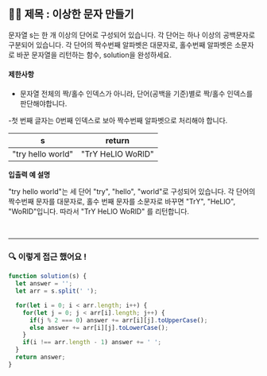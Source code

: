 ## ✍🏻 제목 : 이상한 문자 만들기
문자열 s는 한 개 이상의 단어로 구성되어 있습니다. 각 단어는 하나 이상의 공백문자로 구분되어 있습니다. 각 단어의 짝수번째 알파벳은 대문자로, 홀수번째 알파벳은 소문자로 바꾼 문자열을 리턴하는 함수, solution을 완성하세요.

#### 제한사항
- 문자열 전체의 짝/홀수 인덱스가 아니라, 단어(공백을 기준)별로 짝/홀수 인덱스를 판단해야합니다.

-첫 번째 글자는 0번째 인덱스로 보아 짝수번째 알파벳으로 처리해야 합니다.

|s|return|
|:------:|:----:|
|"try hello world"|"TrY HeLlO WoRlD"|

**입출력 예 설명**

"try hello world"는 세 단어 "try", "hello", "world"로 구성되어 있습니다. 각 단어의 짝수번째 문자를 대문자로, 홀수 번째 문자를 소문자로 바꾸면 "TrY", "HeLlO", "WoRlD"입니다. 따라서 "TrY HeLlO WoRlD" 를 리턴합니다.

</br>

---

### 🔍 이렇게 접근 했어요 !

```javascript
function solution(s) {
  let answer = '';
  let arr = s.split(' ');

  for(let i = 0; i < arr.length; i++) {
    for(let j = 0; j < arr[i].length; j++) {
      if(j % 2 === 0) answer += arr[i][j].toUpperCase();
      else answer += arr[i][j].toLowerCase();
    }
    if(i !== arr.length - 1) answer += ' ';
  }
  return answer;
}
```